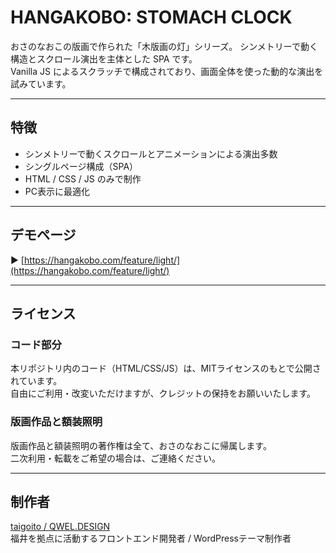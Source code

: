 # HANGAKOBO: STOMACH CLOCK

おさのなおこの版画で作られた「木版画の灯」シリーズ。
シンメトリーで動く構造とスクロール演出を主体とした SPA です。  
Vanilla JS によるスクラッチで構成されており、画面全体を使った動的な演出を試みています。

---

## 特徴

- シンメトリーで動くスクロールとアニメーションによる演出多数
- シングルページ構成（SPA）
- HTML / CSS / JS のみで制作
- PC表示に最適化

---

## デモページ

▶︎ [https://hangakobo.com/feature/light/](https://hangakobo.com/feature/light/)

---

## ライセンス

### コード部分

本リポジトリ内のコード（HTML/CSS/JS）は、MITライセンスのもとで公開されています。  
自由にご利用・改変いただけますが、クレジットの保持をお願いいたします。

### 版画作品と額装照明
  
版画作品と額装照明の著作権は全て、おさのなおこに帰属します。  
二次利用・転載をご希望の場合は、ご連絡ください。

---

## 制作者

[taigoito / QWEL.DESIGN](https://qwel.design)  
福井を拠点に活動するフロントエンド開発者 / WordPressテーマ制作者
